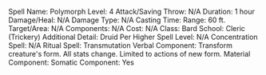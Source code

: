 
Spell Name: Polymorph
Level: 4
Attack/Saving Throw: N/A
Duration: 1 hour
Damage/Heal: N/A
Damage Type: N/A
Casting Time: 
Range: 60 ft.
Target/Area: N/A
Components: N/A
Cost: N/A
Class: Bard
School:  Cleric (Trickery)
Additional Detail:  Druid
Per Higher Spell Level: N/A
Concentration Spell: N/A
Ritual Spell: Transmutation
Verbal Component: Transform creature's form. All stats change. Limited to actions of new form.
Material Component: 
Somatic Component: Yes

